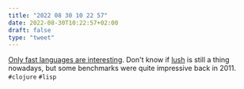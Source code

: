 ```yaml
---
title: "2022 08 30 10 22 57"
date: 2022-08-30T10:22:57+02:00
draft: false
type: "tweet"
---
```


[Only fast languages are interesting](https://scottlocklin.wordpress.com/2011/11/30/only-fast-languages-are-interesting/). Don't know if [lush](/post/time-to-lush/) is still a thing nowadays, but some benchmarks were quite impressive back in 2011. `#clojure` `#lisp`

